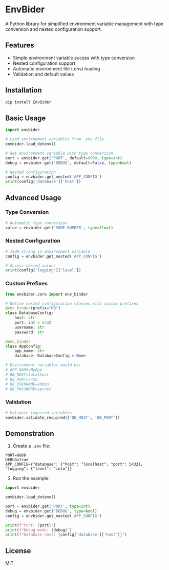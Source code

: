 # EnvBider

A Python library for simplified environment variable management with type conversion and nested configuration support.

## Features

- Simple environment variable access with type conversion
- Nested configuration support
- Automatic environment file (.env) loading
- Validation and default values

## Installation

```bash
pip install EnvBider
```

## Basic Usage

```python
import envbider

# Load environment variables from .env file
envbider.load_dotenv()

# Get environment variable with type conversion
port = envbider.get('PORT', default=8000, type=int)
debug = envbider.get('DEBUG', default=False, type=bool)

# Nested configuration
config = envbider.get_nested('APP_CONFIG')
print(config['database']['host'])
```

## Advanced Usage

### Type Conversion

```python
# Automatic type conversion
value = envbider.get('SOME_NUMBER', type=float)
```

### Nested Configuration

```python
# JSON string in environment variable
config = envbider.get_nested('APP_CONFIG')

# Access nested values
print(config['logging']['level'])
```

### Custom Prefixes

```python
from envbider.core import env_binder

# Define nested configuration classes with custom prefixes
@env_binder(prefix="DB")
class DatabaseConfig:
    host: str
    port: int = 5432
    username: str
    password: str

@env_binder
class AppConfig:
    app_name: str
    database: DatabaseConfig = None

# Environment variables would be:
# APP_NAME=MyApp
# DB_HOST=localhost
# DB_PORT=5432
# DB_USERNAME=admin
# DB_PASSWORD=secret
```

### Validation

```python
# Validate required variables
envbider.validate_required(['DB_HOST', 'DB_PORT'])
```

## Demonstration

1. Create a `.env` file:
```
PORT=8080
DEBUG=true
APP_CONFIG={"database": {"host": "localhost", "port": 5432}, "logging": {"level": "info"}}
```

2. Run the example:
```python
import envbider

envbider.load_dotenv()

port = envbider.get('PORT', type=int)
debug = envbider.get('DEBUG', type=bool)
config = envbider.get_nested('APP_CONFIG')

print(f"Port: {port}")
print(f"Debug mode: {debug}")
print(f"Database host: {config['database']['host']}")
```

## License

MIT
